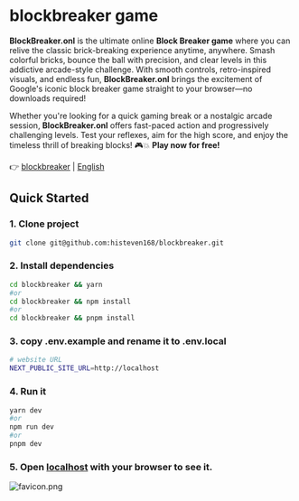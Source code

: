 # blockbreaker game
**BlockBreaker.onl** is the ultimate online **Block Breaker game** where you can relive the classic brick-breaking experience anytime, anywhere. Smash colorful bricks, bounce the ball with precision, and clear levels in this addictive arcade-style challenge. With smooth controls, retro-inspired visuals, and endless fun, **BlockBreaker.onl** brings the excitement of Google's iconic block breaker game straight to your browser—no downloads required!  

Whether you're looking for a quick gaming break or a nostalgic arcade session, **BlockBreaker.onl** offers fast-paced action and progressively challenging levels. Test your reflexes, aim for the high score, and enjoy the timeless thrill of breaking blocks! 🎮💥 **Play now for free!**

👉 [blockbreaker](https://blockbreaker.onl) | [English]([[https://github.com/histeven168/blockbreaker/main/README.md](https://github.com/histeven168/blockbreaker/edit/main/README.md)](https://github.com/histeven168/blockbreaker/edit/main/README.md))


## Quick Started

### 1. Clone project

```bash
git clone git@github.com:histeven168/blockbreaker.git
```

### 2. Install dependencies

```bash
cd blockbreaker && yarn
#or
cd blockbreaker && npm install
#or
cd blockbreaker && pnpm install
```

### 3. copy .env.example and rename it to .env.local

```bash
# website URL
NEXT_PUBLIC_SITE_URL=http://localhost

```

### 4. Run it

```bash
yarn dev
#or
npm run dev
#or
pnpm dev
```

### 5. Open [localhost](localhost) with your browser to see it.
![favicon.png](https://blockbreaker.onl/favicon.png)

